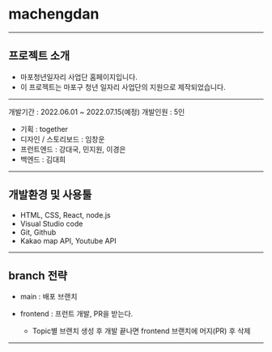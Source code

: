 # machengdan

---

## 프로젝트 소개

- 마포청년일자리 사업단 홈페이지입니다.
- 이 프로젝트는 마포구 청년 일자리 사업단의 지원으로 제작되었습니다.

---

개발기간 : 2022.06.01 ~ 2022.07.15(예정)
개발인원 : 5인

- 기획 : together
- 디자인 / 스토리보드 : 임창운
- 프런트엔드 : 강대국, 민지원, 이경은
- 백엔드 : 김대희

---

## 개발환경 및 사용툴

- HTML, CSS, React, node.js
- Visual Studio code
- Git, Github
- Kakao map API, Youtube API

---

## branch 전략

- main : 배포 브랜치

- frontend : 프런트 개발, PR을 받는다.
  - Topic별 브랜치 생성 후 개발 끝나면 frontend 브랜치에 머지(PR) 후 삭제

---
